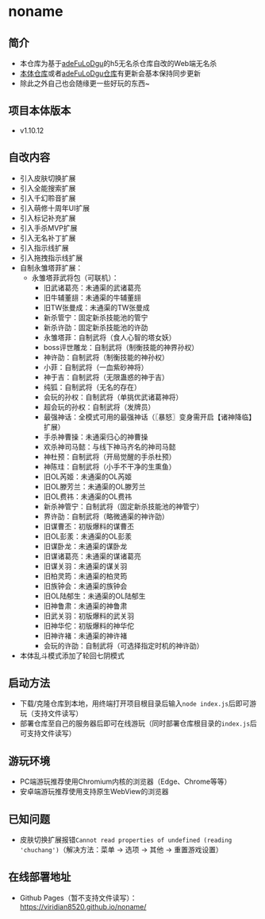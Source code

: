 # noname
## 简介

- 本仓库为基于[adeFuLoDgu](https://github.com/adeFuLoDgu)的h5无名杀仓库自改的Web端无名杀
- [本体仓库](https://github.com/libccy/noname)或者[adeFuLoDgu仓库](https://github.com/adeFuLoDgu/noname)有更新会基本保持同步更新
- 除此之外自己也会随缘更一些好玩的东西~

## 项目本体版本

- v1.10.12

## 自改内容

- 引入皮肤切换扩展
- 引入全能搜索扩展
- 引入千幻聆音扩展
- 引入萌修十周年UI扩展
- 引入标记补充扩展
- 引入手杀MVP扩展
- 引入无名补丁扩展
- 引入指示线扩展
- 引入拖拽指示线扩展
- 自制永雏塔菲扩展：
  - 永雏塔菲武将包（可联机）：
    - 旧武诸葛亮：未通渠的武诸葛亮
    - 旧牛辅董翓：未通渠的牛辅董翓
    - 旧TW张曼成：未通渠的TW张曼成
    - 新杀管宁：固定新杀技能池的管宁
    - 新杀许劭：固定新杀技能池的许劭
    - 永雏塔菲：自制武将（食人心智的塔女妖）
    - boss评世雕龙：自制武将（制衡技能的神界孙权）
    - 神许劭：自制武将（制衡技能的神孙权）
    - 小菲：自制武将（一血紫砂神将）
    - 神于吉：自制武将（无限蛊惑的神于吉）
    - 纯狐：自制武将（无名的存在）
    - 会玩的孙权：自制武将（单挑优武诸葛神将）
    - 超会玩的孙权：自制武将（发牌员）
    - 最强神话：全模式可用的最强神话（〖暴怒〗变身需开启【诸神降临】扩展）
    - 手杀神曹操：未通渠归心的神曹操
    - 欢杀神司马懿：与线下神马齐名的神司马懿
    - 神杜预：自制武将（开局觉醒的手杀杜预）
    - 神陈珪：自制武将（小手不干净的生熏鱼）
    - 旧OL芮姬：未通渠的OL芮姬
    - 旧OL滕芳兰：未通渠的OL滕芳兰
    - 旧OL费祎：未通渠的OL费祎
    - 新杀神管宁：自制武将（固定新杀技能池的神管宁）
    - 界许劭：自制武将（略微通渠的神许劭）
    - 旧谋曹丕：初版爆料的谋曹丕
    - 旧OL彭羕：未通渠的OL彭羕
    - 旧谋卧龙：未通渠的谋卧龙
    - 旧谋诸葛亮：未通渠的谋诸葛亮
    - 旧谋关羽：未通渠的谋关羽
    - 旧柏灵筠：未通渠的柏灵筠
    - 旧族钟会：未通渠的族钟会
    - 旧OL陆郁生：未通渠的OL陆郁生
    - 旧神鲁肃：未通渠的神鲁肃
    - 旧武关羽：初版爆料的武关羽
    - 旧神华佗：初版爆料的神华佗
    - 旧神许褚：未通渠的神许褚
    - 会玩的许劭：自制武将（可选择指定时机的神许劭）
- 本体乱斗模式添加了轮回七阴模式

## 启动方法

- 下载/克隆仓库到本地，用终端打开项目根目录后输入`node index.js`后即可游玩（支持文件读写）
- 部署仓库至自己的服务器后即可在线游玩（同时部署仓库根目录的`index.js`后可支持文件读写）

## 游玩环境

- PC端游玩推荐使用Chromium内核的浏览器（Edge、Chrome等等）
- 安卓端游玩推荐使用支持原生WebView的浏览器

## 已知问题

- 皮肤切换扩展报错`Cannot read properties of undefined (reading 'chuchang')`（解决方法：菜单 -> 选项 -> 其他 -> 重置游戏设置）

## 在线部署地址

- Github Pages（暂不支持文件读写）：https://viridian8520.github.io/noname/
